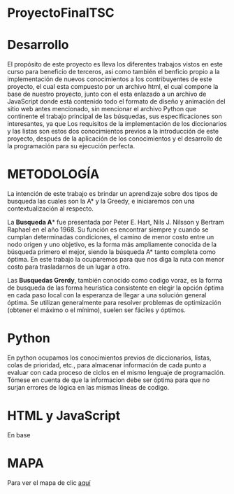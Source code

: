 # ProyectoFinalTSC

# Desarrollo
El propósito de este proyecto es lleva los diferentes trabajos vistos en este curso para beneficio de terceros, asi como también el benficio propio a la implementación de nuevos conocimientos a los contribuyentes de este proyecto, el cual esta compuesto por un archivo html, el cual compone la base de nuestro proyecto, junto con el esta enlazado a un archivo de JavaScript donde está contenido todo el formato de diseño y animación del sitio web antes mencionado, sin mencionar el archivo Python que continente el trabajo principal de las búsquedas, sus especificaciones son interesantes, ya que Los requisitos de la implementación de los diccionarios y las listas son estos dos conocimientos previos a la introducción de este proyecto, después de la aplicación de los conocimientos y el desarrollo de la programación para su ejecución perfecta.

# METODOLOGÍA
La intención de este trabajo es brindar un aprendizaje sobre dos tipos de busqueda las cuales son la A* y la Greedy, e iniciaremos con una contextualización al respecto.

La **Busqueda A*** fue presentada por Peter E. Hart, Nils J. Nilsson y Bertram Raphael en el año 1968. Su función es encontrar siempre y cuando se cumplan determinadas condiciones, el camino de menor costo entre un nodo origen y uno objetivo, es la forma más ampliamente conocida de la búsqueda primero el mejor, siendo la búsqueda A* tanto completa como óptima. En este trabajo la ocuparemos para que nos diga la ruta con menor costo para trasladarnos de un lugar a otro.

Las **Busquedas Grerdy**, también conocido como codigo voraz, es la forma de busqueda de las forma heurística consistente en elegir la opción óptima en cada paso local con la esperanza de llegar a una solución general óptima. Se utilizan generalmente para resolver problemas de optimización (obtener el máximo o el mínimo), suelen ser fáciles y óptimos. 

# Python
En python ocupamos los conocimientos previos de diccionarios, listas, colas de prioridad, etc., para almacenar información de cada punto a evaluar con cada proceso de ciclos en el mismo lenguaje de programación. Tómese en cuenta de que la informacion debe ser óptima para que no surjan errores de lógica en las mismas líneas de codigo. 

# HTML y JavaScript
En base 
# MAPA
Para ver el mapa de clic [aquí](https://nefilimzbm.github.io/ProyectoFinalTSC/)
